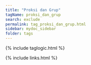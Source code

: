 ```yaml
---
title: "Proksi dan Grup"
tagName: proksi_dan_grup
search: exclude
permalink: tag_proksi_dan_grup.html
sidebar: mydoc_sidebar
folder: tags
---
```

{% include taglogic.html %}

{% include links.html %}
